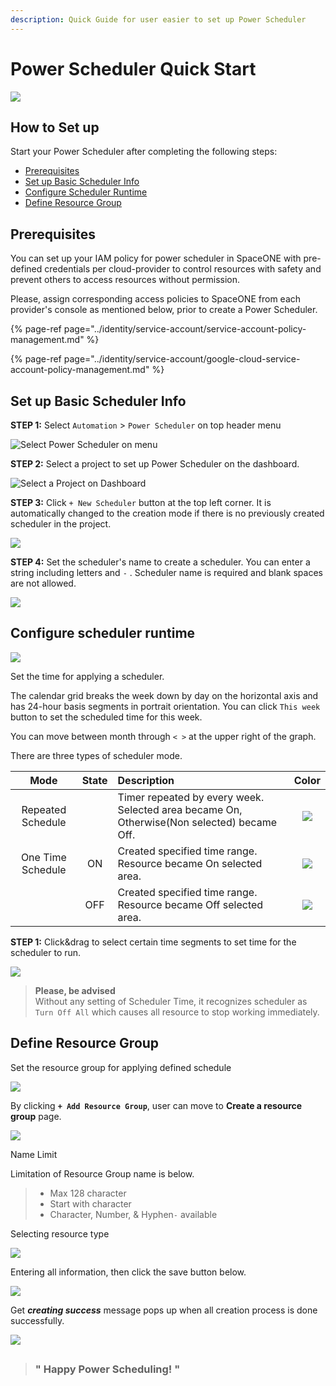 ```yaml
---
description: Quick Guide for user easier to set up Power Scheduler
---
```


# Power Scheduler Quick Start

![](../.gitbook/assets/pw_img.png)

## How to Set up

Start your Power Scheduler after completing the following steps: 

* [Prerequisites](power-scheduler-quick-start.md#prerequisites)
* [Set up Basic Scheduler Info](power-scheduler-quick-start.md#set-up-basic-scheduler-info)
* [Configure Scheduler Runtime](power-scheduler-quick-start.md#configure-scheduler-runtime)
* [Define Resource Group](power-scheduler-quick-start.md#define-resource-group)

## Prerequisites

You can set up your IAM policy for power scheduler in SpaceONE with pre-defined credentials per cloud-provider to control resources with safety and prevent others to access resources without permission.

Please, assign corresponding access policies to SpaceONE from each provider's console as mentioned below, prior to create a Power Scheduler.

{% page-ref page="../identity/service-account/service-account-policy-management.md" %}

{% page-ref page="../identity/service-account/google-cloud-service-account-policy-management.md" %}



## Set up Basic Scheduler Info

**STEP 1:** Select `Automation` &gt; `Power Scheduler` on top header menu 

![Select Power Scheduler on menu](../.gitbook/assets/image%20%283%29.png)



**STEP 2:** Select a project to set up Power Scheduler on the dashboard. 

![Select a Project on Dashboard](../.gitbook/assets/image%20%2871%29.png)



**STEP 3:**  Click `+ New Scheduler`  button at the top left corner. It is automatically changed to the creation mode if there is no previously created scheduler in the project.

![](../.gitbook/assets/screen-shot-2021-02-17-at-6.49.07-pm.png)



**STEP 4:**  Set the scheduler's name to create a scheduler. You can enter a string including letters and  `-` . Scheduler name is required and blank spaces are not allowed.

![](../.gitbook/assets/screen-shot-2021-02-17-at-6.56.28-pm.png)

## Configure scheduler runtime

![](../.gitbook/assets/screen-shot-2021-02-17-at-6.59.50-pm.png)

Set the time for applying a scheduler.   
  
The calendar grid breaks the week down by day on the horizontal axis and has 24-hour basis segments in portrait orientation.  You can click `This week` button to set the scheduled time for this week.  

You can move between month through  `< >` at the upper right of the graph. 



There are three types of scheduler mode.

|  Mode | State | Description | Color |
| :---: | :---: | :--- | :---: |
| Repeated Schedule |  | Timer repeated by every week. Selected area became On, Otherwise\(Non selected\) became Off. | ![](../.gitbook/assets/image%20%288%29.png) |
| One Time Schedule | ON | Created specified time range. Resource became On selected area. | ![](../.gitbook/assets/image%20%2816%29.png) |
|  | OFF | Created specified time range. Resource became Off selected area. | ![](../.gitbook/assets/image%20%2855%29.png) |



**STEP 1:** Click&drag to select certain time segments to set time for the scheduler to run.

![](../.gitbook/assets/screen-shot-2021-02-17-at-7.05.26-pm.png)

> **Please, be advised**   
> Without any setting of Scheduler Time, it recognizes scheduler as `Turn Off All` which causes all resource to stop working immediately.

## Define Resource Group

Set the resource group for applying defined schedule  

![](../.gitbook/assets/screen-shot-2021-02-17-at-7.10.32-pm.png)

By clicking **`+ Add Resource Group`**, user can move to **Create a resource group** page. 

![](../.gitbook/assets/screen-shot-2021-02-17-at-7.18.16-pm.png)

Name Limit

Limitation of Resource Group name is below.

> * Max 128 character 
> * Start with character
> * Character, Number, & Hyphen`-`  available



Selecting resource type

![](../.gitbook/assets/screen-shot-2021-02-17-at-7.18.56-pm.png)



Entering all information, then click the save button below. 

![](../.gitbook/assets/screen-shot-2021-02-17-at-7.19.18-pm.png)



Get _**creating success**_ message pops up when all creation process is done successfully. 

![](../.gitbook/assets/image%20%2811%29.png)

## 

> ### " Happy Power Scheduling! "



